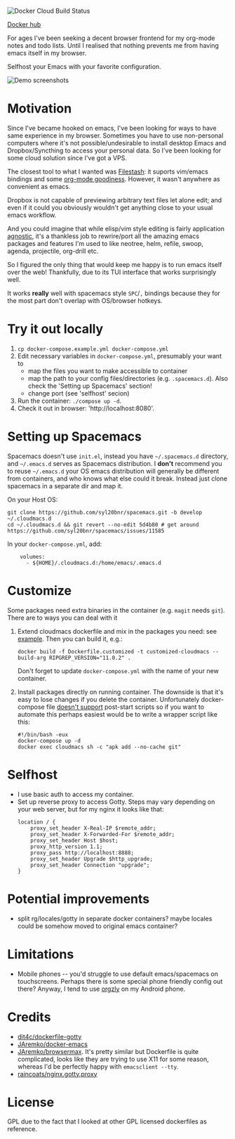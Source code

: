 ![Docker Cloud Build Status](https://img.shields.io/docker/cloud/build/karlicoss/cloudmacs)

[Docker hub](https://hub.docker.com/r/karlicoss/cloudmacs)

For ages I've been seeking a decent browser frontend for my org-mode notes and todo lists. Until I realised that nothing prevents me from having emacs itself in my browser.

Selfhost your Emacs with your favorite configuration.

![Demo screenshot](https://user-images.githubusercontent.com/291333/64793081-26ce5800-d583-11e9-9e77-cc2e3c64a4b0.png)s

# Motivation
Since I've became hooked on emacs, I've been looking for ways to have same experience in my browser.
Sometimes you have to use non-personal computers where it's not possible/undesirable to install desktop Emacs and Dropbox/Syncthing to access your personal data. 
So I've been looking for some cloud solution since I've got a VPS.

The closest tool to what I wanted was [Filestash](https://github.com/mickael-kerjean/filestash): it suports vim/emacs bindings and some [org-mode goodiness](https://www.filestash.app/2018/05/31/release-note-v0.1). However, it wasn't anywhere as convenient as emacs.

Dropbox is not capable of previewing arbitrary text files let alone edit; and even if it could you obviously wouldn't get anything close to your usual emacs workflow.

And you could imagine that while elisp/vim style editing is fairly application [agnostic](https://github.com/brookhong/Surfingkeys#vim-editor-and-emacs-editor), it's a thankless job to rewrire/port all the amazing emacs packages and features I'm used to like neotree, helm, refile, swoop, agenda, projectile, org-drill etc.

So I figured the only thing that would keep me happy is to run emacs itself over the web! Thankfully, due to its TUI interface that works surprisingly well.

It works **really** well with spacemacs style `SPC`/`,` bindings because they for the most part don't overlap with OS/browser hotkeys.

# Try it out locally 
1. `cp docker-compose.example.yml docker-compose.yml`
2. Edit necessary variables in `docker-compose.yml`, presumably your want to
   * map the files you want to make accessible to container
   * map the path to your config files/directories (e.g. `.spacemacs.d`). Also check the 'Setting up Spacemacs' section!
   * change port (see 'selfhost' secion)
3. Run the container: `./compose up -d`.
4. Check it out in browser: 'http://localhost:8080'.

# Setting up Spacemacs
Spacemacs doesn't use `init.el`, instead you have `~/.spacemacs.d` directory, and `~/.emacs.d` serves as Spacemacs distribution.
I **don't** recommend you to reuse `~/.emacs.d` your OS emacs distribution will generally be different from containers, 
and who knows what else could it break. Instead just clone spacemacs in a separate dir and map it.

On your Host OS:

```
git clone https://github.com/syl20bnr/spacemacs.git -b develop ~/.cloudmacs.d
cd ~/.cloudmacs.d && git revert --no-edit 5d4b80 # get around https://github.com/syl20bnr/spacemacs/issues/11585
```

In your `docker-compose.yml`, add:
```
    volumes:
      - ${HOME}/.cloudmacs.d:/home/emacs/.emacs.d
```

# Customize
Some packages need extra binaries in the container (e.g. `magit` needs `git`). There are to ways you can deal with it

1. Extend cloudmacs dockerfile and mix in the packages you need: see [example](Dockerfile.customized).
   Then you can build it, e.g.:
   ```
   docker build -f Dockerfile.customized -t customized-cloudmacs --build-arg RIPGREP_VERSION="11.0.2" .
   ```
   Don't forget to update `docker-compose.yml` with the name of your new container.

2. Install packages directly on running container. The downside is that it's easy to lose changes if you delete the container. 
   Unfortunately docker-compose file [doesn't support](https://github.com/docker/compose/issues/1809) post-start scripts
   so if you want to automate this perhaps easiest would be to write a wrapper script like this:
   ```
   #!/bin/bash -eux
   docker-compose up -d
   docker exec cloudmacs sh -c "apk add --no-cache git"
   ```
 
# Selfhost
* I use basic auth to access my container.
* Set up reverse proxy to access Gotty. Steps may vary depending on your web server, but for my nginx it looks like that:
  ```
  location / {
      proxy_set_header X-Real-IP $remote_addr;
      proxy_set_header X-Forwarded-For $remote_addr;
      proxy_set_header Host $host;
      proxy_http_version 1.1;
      proxy_pass http://localhost:8888;
      proxy_set_header Upgrade $http_upgrade;
      proxy_set_header Connection "upgrade";
  }
  ```


# Potential improvements
* split rg/locales/gotty in separate docker containers? maybe locales could be somehow moved to original emacs container?

# Limitations
* Mobile phones -- you'd struggle to use default emacs/spacemacs on touchscreens. Perhaps there is some special phone friendly config out there?
  Anyway, I tend to use [orgzly](https://github.com/orgzly/orgzly-android) on my Android phone.

# Credits
* [dit4c/dockerfile-gotty](https://github.com/dit4c/dockerfile-gotty)
* [JAremko/docker-emacs](https://github.com/JAremko/docker-emacs)
* [JAremko/browsermax](https://github.com/JAremko/browsermax). It's pretty similar but Dockerfile is quite complicated, looks like they are trying to use X11 for some reason, whereas I'd be perfectly happy with `emacsclient --tty`.
* [raincoats/nginx.gotty.proxy](https://github.com/raincoats/nginx.gotty.proxy)

# License
GPL due to the fact that I looked at other GPL licensed dockerfiles as reference.
